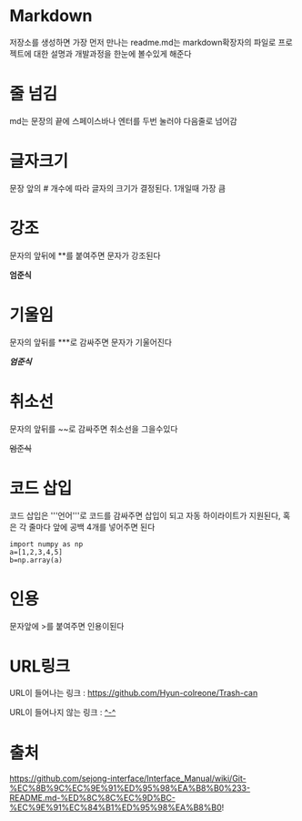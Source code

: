 Markdown
=========
저장소를 생성하면 가장 먼저 만나는 readme.md는 markdown확장자의 파일로 프로젝트에 대한 설명과 개발과정을 한눈에 볼수있게 해준다

줄 넘김
========
md는 문장의 끝에 스페이스바나 엔터를 두번 눌러야 다음줄로 넘어감

글자크기
=========
문장 앞의 # 개수에 따라 글자의 크기가 결정된다. 1개일때 가장 큼

강조
=====
문자의 앞뒤에 **를 붙여주면 문자가 강조된다

**엄준식**

기울임
=======
문자의 앞뒤를 ***로 감싸주면 문자가 기울어진다

***엄준식***

취소선
=======
문자의 앞뒤를 ~~로 감싸주면 취소선을 그을수있다

~~엄준식~~

코드 삽입
==========
코드 삽입은 '''언어'''로 코드를 감싸주면 삽입이 되고 자동 하이라이트가 지원된다,
혹은 각 줄마다 앞에 공백 4개를 넣어주면 된다


    import numpy as np
    a=[1,2,3,4,5]
    b=np.array(a)  
    
인용
=====
문자앞에 >를 붙여주면 인용이된다

URL링크
========
URL이 들어나는 링크 : https://github.com/Hyun-colreone/Trash-can

URL이 들어나지 않는 링크 : [^-^](https://github.com/Hyun-colreone/Trash-can)

출처
=====
https://github.com/sejong-interface/Interface_Manual/wiki/Git-%EC%8B%9C%EC%9E%91%ED%95%98%EA%B8%B0%233-README.md-%ED%8C%8C%EC%9D%BC-%EC%9E%91%EC%84%B1%ED%95%98%EA%B8%B0!
